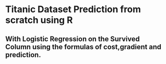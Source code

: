 # Titanic Dataset Prediction from scratch using R
## With Logistic Regression on the Survived Column using the formulas of cost,gradient and prediction.

